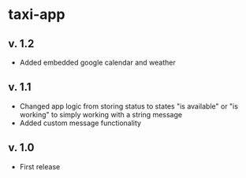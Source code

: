 # taxi-app

## v. 1.2
- Added embedded google calendar and weather
## v. 1.1
- Changed app logic from storing status to states "is available" or "is working" to simply working with a string message
- Added custom message functionality

## v. 1.0
- First release